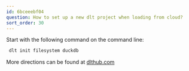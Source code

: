 ```yaml
---
id: 6bceeebf04
question: How to set up a new dlt project when loading from cloud?
sort_order: 30
---
```


Start with the following command on the command line:

```bash
 dlt init filesystem duckdb
```

More directions can be found at [dlthub.com](https://dlthub.com/docs/tutorial/filesystem)